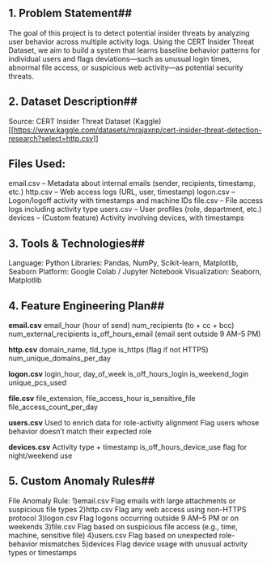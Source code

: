 ## 1. Problem Statement##
The goal of this project is to detect potential insider threats by analyzing user behavior across multiple activity logs. Using the CERT Insider Threat Dataset, we aim to build a system that learns baseline behavior patterns for individual users and flags deviations—such as unusual login times, abnormal file access, or suspicious web activity—as potential security threats.

## 2. Dataset Description##
Source: CERT Insider Threat Dataset (Kaggle)[[https://www.kaggle.com/datasets/mrajaxnp/cert-insider-threat-detection-research?select=http.csv]]

## Files Used:
email.csv – Metadata about internal emails (sender, recipients, timestamp, etc.)
http.csv – Web access logs (URL, user, timestamp)
logon.csv – Logon/logoff activity with timestamps and machine IDs
file.csv – File access logs including activity type
users.csv – User profiles (role, department, etc.)
devices – (Custom feature) Activity involving devices, with timestamps

## 3. Tools & Technologies##
Language: Python
Libraries: Pandas, NumPy, Scikit-learn, Matplotlib, Seaborn
Platform: Google Colab / Jupyter Notebook
Visualization: Seaborn, Matplotlib

## 4. Feature Engineering Plan##
**email.csv**
email_hour (hour of send)
num_recipients (to + cc + bcc)
num_external_recipients
is_off_hours_email (email sent outside 9 AM–5 PM)

**http.csv**
domain_name, tld_type
is_https (flag if not HTTPS)
num_unique_domains_per_day

**logon.csv**
login_hour, day_of_week
is_off_hours_login
is_weekend_login
unique_pcs_used

**file.csv**
file_extension, file_access_hour
is_sensitive_file
file_access_count_per_day

**users.csv**
Used to enrich data for role-activity alignment
Flag users whose behavior doesn’t match their expected role

**devices.csv**
Activity type + timestamp
is_off_hours_device_use flag for night/weekend use

## 5. Custom Anomaly Rules##
File	Anomaly Rule:
1)email.csv	Flag emails with large attachments or suspicious file types
2)http.csv	Flag any web access using non-HTTPS protocol
3)logon.csv	Flag logons occurring outside 9 AM–5 PM or on weekends
3)file.csv	Flag based on suspicious file access (e.g., time, machine, sensitive file)
4)users.csv	Flag based on unexpected role-behavior mismatches
5)devices	Flag device usage with unusual activity types or timestamps
